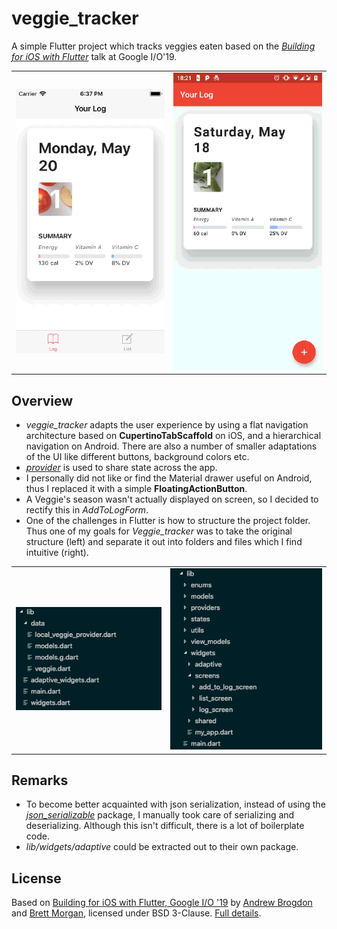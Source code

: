 # veggie_tracker

A simple Flutter project which tracks veggies eaten based on the [*Building for iOS with Flutter*](https://www.youtube.com/watch?v=ZBJa-xjZl3w) talk at Google I/O'19.

<table>
    <tr>
        <td><img src="screenshots/01.gif" /></td>
        <td><img src="screenshots/02.gif" /></td>
    </tr>
</table>

## Overview

- *veggie_tracker* adapts the user experience by using a flat navigation architecture based on **CupertinoTabScaffold** on iOS, and a hierarchical navigation on Android. There are also a number of smaller adaptations of the UI like different buttons, background colors etc.
- [*provider*](https://pub.dev/packages/provider) is used to share state across the app.
- I personally did not like or find the Material drawer useful on Android, thus I replaced it with a simple **FloatingActionButton**.
- A Veggie's season wasn't actually displayed on screen, so I decided to rectify this in *AddToLogForm*.
- One of the challenges in Flutter is how to structure the project folder. Thus one of my goals for *Veggie_tracker* was to take the original structure (left) and separate it out into folders and files which I find intuitive (right).

<table>
    <tr>
        <td><img src="screenshots/03.png" /></td>
        <td><img src="screenshots/04.png" /></td>
    </tr>
</table>

## Remarks

- To become better acquainted with json serialization, instead of using the [*json_serializable*](https://pub.dartlang.org/packages/json_serializable) package, I manually took care of serializing and deserializing. Although this isn't difficult, there is a lot of boilerplate code.
- *lib/widgets/adaptive* could be extracted out to their own package.

## License

Based on [Building for iOS with Flutter, Google I/O '19](https://github.com/RedBrogdon/building_for_ios_IO19) by [Andrew Brogdon](https://github.com/RedBrogdon) and [Brett Morgan](https://github.com/domesticmouse), licensed under BSD 3-Clause. [Full details](https://github.com/RedBrogdon/building_for_ios_IO19/blob/master/LICENSE).
